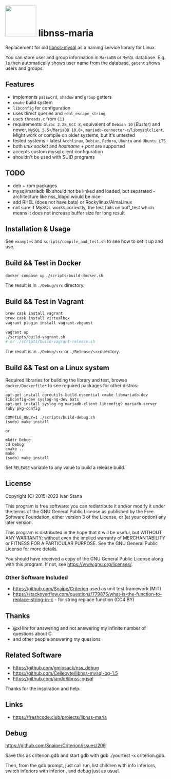 # <img src="./libnss-maria-logo.svg" width="96" height="96"> libnss-maria

Replacement for old [libnss-mysql](https://github.com/Cellebyte/libnss-mysql-bg-1.5) as a naming service library for Linux.

You can store user and group information in `MariaDB` or `MySQL` database. E.g. `ls` then automatically shows user name from the database, `getent` shows users and groups.

## Features

- implements `password`, `shadow` and `group` getters
- `cmake` build system
- `libconfig` for configuration
- uses direct queries and `real_escape_string`
- uses `threads.c` from `C11`
- requirements: `Glibc 2.28`, `GCC 8`, equivalent of `Debian 10` (*Buster*) and newer, `MySQL 5.5+`/`MariaDB 10.0+`, `mariadb-connector-c`/`libmysqlclient`. Might work or compile on older systems, but it's untested
- tested systems - latest `Archlinux`, `Debian`, `Fedora`, `Ubuntu` and `Ubuntu LTS`
- both *unix socket* and *hostname* + *port* are supported
- accepts custom mysql client configuration
- shouldn't be used with SUID programs

## TODO

- deb + rpm packages
- mysql/mariadb lib should not be linked and loaded, but separated - architecture like nss_ldapd would be nice
- add RHEL (does not have bats) or Rockylinux/AlmaLinux
- not sure if MySQL works correctly, the test fails on buff_test which means it does not increase buffer size for long result

## Installation & Usage

See `examples` and `scripts/compile_and_test.sh` to see how to set it up and use.

## Build && Test in Docker

`docker compose up`
`./scripts/build-docker.sh`

The result is in `./Debug/src` directory.

## Build && Test in Vagrant

```bash
brew cask install vagrant
brew cask install virtualbox
vagrant plugin install vagrant-vbguest

vagrant up
./scripts/build-vagrant.sh
# or ./scripts/build-vagrant-release.sh
```

The result is in `./Debug/src` or `./Release/src`directory.

## Build && Test on a Linux system

Required libraries for building the library and test, browse `docker/Dockerfile*` to see required packages for other distros:

```
apt-get install coreutils build-essential cmake libmariadb-dev libconfig-dev syslog-ng-dev bats
apt-get install syslog-ng mariadb-client libconfig9 mariadb-server ruby pkg-config

COMPILE_ONLY=1 ./scripts/build-debug.sh
(sudo) make install

or

mkdir Debug
cd Debug
cmake ..
make
(sudo) make install
```

Set `RELEASE` variable to any value to build a release build.

## License

Copyright (C) 2015-2023  Ivan Stana

This program is free software: you can redistribute it and/or modify
it under the terms of the GNU General Public License as published by
the Free Software Foundation, either version 3 of the License, or
(at your option) any later version.

This program is distributed in the hope that it will be useful,
but WITHOUT ANY WARRANTY; without even the implied warranty of
MERCHANTABILITY or FITNESS FOR A PARTICULAR PURPOSE.  See the
GNU General Public License for more details.

You should have received a copy of the GNU General Public License
along with this program.  If not, see <https://www.gnu.org/licenses/>.

### Other Software Included

- https://github.com/Snaipe/Criterion used as unit test framework (MIT)
- https://stackoverflow.com/questions/779875/what-is-the-function-to-replace-string-in-c - for string replace function (CC4 BY)

## Thanks

- @xHire for answering and not answering my infinite number of questions about C
- and other people answering my quesions

## Related Software

- https://github.com/gmjosack/nss_debug
- https://github.com/Cellebyte/libnss-mysql-bg-1.5
- https://github.com/jandd/libnss-pgsql

Thanks for the inspiration and help.

## Links

- https://freshcode.club/projects/libnss-maria

## Debug

https://github.com/Snaipe/Criterion/issues/206

Save this as criterion.gdb and start gdb with gdb ./yourtest -x criterion.gdb.

Then, from the gdb prompt, just call run, list children with info inferiors, switch inferiors with inferior <n>, and debug just as usual.
